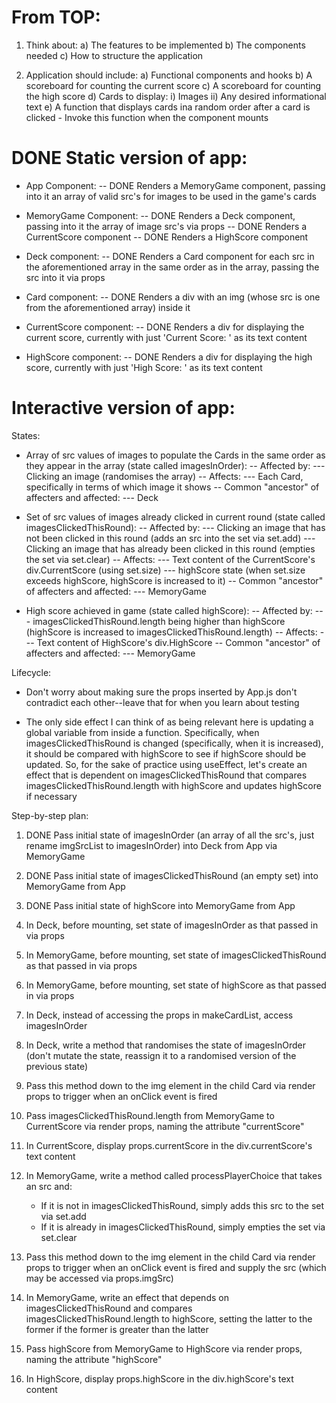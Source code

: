 # From TOP:

1. Think about:
    a) The features to be implemented
    b) The components needed
    c) How to structure the application

2. Application should include:
    a) Functional components and hooks
    b) A scoreboard for counting the current score
    c) A scoreboard for counting the high score
    d) Cards to display:
        i) Images
        ii) Any desired informational text
    e) A function that displays cards ina  random order after a card is clicked
        - Invoke this function when the component mounts

# DONE Static version of app:

- App Component:
    -- DONE Renders a MemoryGame component, passing into it an array of valid src's for images to be used in the game's cards

- MemoryGame Component:
    -- DONE Renders a Deck component, passing into it the array of image src's via props
    -- DONE Renders a CurrentScore component
    -- DONE Renders a HighScore component

- Deck component:
    -- DONE Renders a Card component for each src in the aforementioned array in the same order as in the array, passing the src into it via props

- Card component:
    -- DONE Renders a div with an img (whose src is one from the aforementioned array) inside it

- CurrentScore component:
    -- DONE Renders a div for displaying the current score, currently with just 'Current Score: ' as its text content

- HighScore component:
    -- DONE Renders a div for displaying the high score, currently with just 'High Score: ' as its text content

# Interactive version of app:

States:

- Array of src values of images to populate the Cards in the same order as they appear in the array (state called imagesInOrder):
    -- Affected by:
        --- Clicking an image (randomises the array)
    -- Affects:
        --- Each Card, specifically in terms of which image it shows
    -- Common "ancestor" of affecters and affected:
        --- Deck

- Set of src values of images already clicked in current round (state called imagesClickedThisRound):
    -- Affected by:
        --- Clicking an image that has not been clicked in this round (adds an src into the set via set.add)
        --- Clicking an image that has already been clicked in this round (empties the set via set.clear)
    -- Affects:
        --- Text content of the CurrentScore's div.CurrentScore (using set.size)
        --- highScore state (when set.size exceeds highScore, highScore is increased to it)
    -- Common "ancestor" of affecters and affected:
        --- MemoryGame

- High score achieved in game (state called highScore):
    -- Affected by:
        --- imagesClickedThisRound.length being higher than highScore (highScore is increased to imagesClickedThisRound.length)
    -- Affects:
        --- Text content of HighScore's div.HighScore
    -- Common "ancestor" of affecters and affected:
        --- MemoryGame

Lifecycle:

- Don't worry about making sure the props inserted by App.js don't contradict each other--leave that for when you learn about testing

- The only side effect I can think of as being relevant here is updating a global variable from inside a function. Specifically, when imagesClickedThisRound is changed (specifically, when it is increased), it should be compared with highScore to see if highScore should be updated. So, for the sake of practice using useEffect, let's create an effect that is dependent on imagesClickedThisRound that compares imagesClickedThisRound.length with highScore and updates highScore if necessary

Step-by-step plan:

1. DONE Pass initial state of imagesInOrder (an array of all the src's, just rename imgSrcList to imagesInOrder) into Deck from App via MemoryGame
2. DONE Pass initial state of imagesClickedThisRound (an empty set) into MemoryGame from App
3. DONE Pass initial state of highScore into MemoryGame from App

4. In Deck, before mounting, set state of imagesInOrder as that passed in via props
5. In MemoryGame, before mounting, set state of imagesClickedThisRound as that passed in via props
6. In MemoryGame, before mounting, set state of highScore as that passed in via props

6. In Deck, instead of accessing the props in makeCardList, access imagesInOrder
7. In Deck, write a method that randomises the state of imagesInOrder (don't mutate the state, reassign it to a randomised version of the previous state)
8. Pass this method down to the img element in the child Card via render props to trigger when an onClick event is fired

9. Pass imagesClickedThisRound.length from MemoryGame to CurrentScore via render props, naming the attribute "currentScore"
10. In CurrentScore, display props.currentScore in the div.currentScore's text content
11. In MemoryGame, write a method called processPlayerChoice that takes an src and:
    - If it is not in imagesClickedThisRound, simply adds this src to the set via set.add
    - If it is already in imagesClickedThisRound, simply empties the set via set.clear
12. Pass this method down to the img element in the child Card via render props to trigger when an onClick event is fired and supply the src (which may be accessed via props.imgSrc)
13. In MemoryGame, write an effect that depends on imagesClickedThisRound and compares imagesClickedThisRound.length to highScore, setting the latter to the former if the former is greater than the latter

14. Pass highScore from MemoryGame to HighScore via render props, naming the attribute "highScore"
15. In HighScore, display props.highScore in the div.highScore's text content